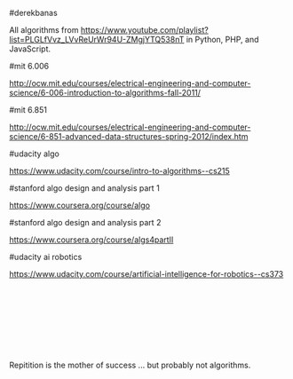 #derekbanas 

All algorithms from https://www.youtube.com/playlist?list=PLGLfVvz_LVvReUrWr94U-ZMgjYTQ538nT in Python, PHP, and JavaScript.

#mit 6.006

http://ocw.mit.edu/courses/electrical-engineering-and-computer-science/6-006-introduction-to-algorithms-fall-2011/ 

#mit 6.851

http://ocw.mit.edu/courses/electrical-engineering-and-computer-science/6-851-advanced-data-structures-spring-2012/index.htm

#udacity algo

https://www.udacity.com/course/intro-to-algorithms--cs215

#stanford algo design and analysis part 1

https://www.coursera.org/course/algo

#stanford algo design and analysis part 2

https://www.coursera.org/course/algs4partII

#udacity ai robotics

https://www.udacity.com/course/artificial-intelligence-for-robotics--cs373


<br><br><br><br><br><br><br>
  
Repitition is the mother of success ... but probably not algorithms.